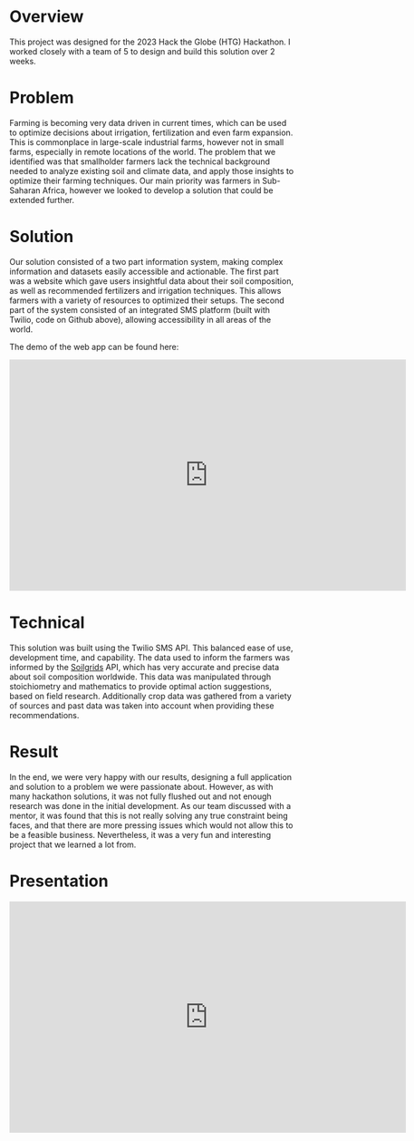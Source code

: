 # Overview

This project was designed for the 2023 Hack the Globe (HTG) Hackathon. I worked closely with a team of 5 to design and build this solution over 2 weeks.

# Problem

Farming is becoming very data driven in current times, which can be used to optimize decisions about irrigation, fertilization and even farm expansion. This is commonplace in large-scale industrial farms, however not in small farms, especially in remote locations of the world. The problem that we identified was that smallholder farmers lack the technical background needed to analyze existing soil and climate data, and apply those insights to optimize their farming techniques. Our main priority was farmers in Sub-Saharan Africa, however we looked to develop a solution that could be extended further.

# Solution

Our solution consisted of a two part information system, making complex information and datasets easily accessible and actionable. The first part was a website which gave users insightful data about their soil composition, as well as recommended fertilizers and irrigation techniques. This allows farmers with a variety of resources to optimized their setups. The second part of the system consisted of an integrated SMS platform (built with Twilio, code on Github above), allowing accessibility in all areas of the world.

The demo of the web app can be found here:

<iframe src="https://www.figma.com/embed?embed_host=astra&url=https://www.figma.com/proto/iNCC6Ddj1qIEYixaCj5DYA?scaling=scale-down" frameborder="0" width="700" style='height:408px' allowfullscreen="true" mozallowfullscreen="true" webkitallowfullscreen="true"></iframe>

# Technical

This solution was built using the Twilio SMS API. This balanced ease of use, development time, and capability. The data used to inform the farmers was informed by the [Soilgrids](https://www.isric.org/explore/soilgrids) API, which has very accurate and precise data about soil composition worldwide. This data was manipulated through stoichiometry and mathematics to provide optimal action suggestions, based on field research. Additionally crop data was gathered from a variety of sources and past data was taken into account when providing these recommendations.

# Result

In the end, we were very happy with our results, designing a full application and solution to a problem we were passionate about. However, as with many hackathon solutions, it was not fully flushed out and not enough research was done in the initial development. As our team discussed with a mentor, it was found that this is not really solving any true constraint being faces, and that there are more pressing issues which would not allow this to be a feasible business. Nevertheless, it was a very fun and interesting project that we learned a lot from.

# Presentation

<iframe src="https://docs.google.com/presentation/d/1YIo1H_O8AuMz9YyJ_MVZiyW2YB4xkgD7T_IZu3uqsRQ/embed?start=false&loop=true&delayms=3000" frameborder="0" width="700" style='height:408px' allowfullscreen="true" mozallowfullscreen="true" webkitallowfullscreen="true"></iframe>

